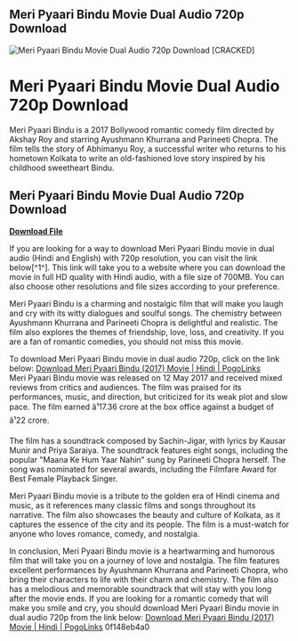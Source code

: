 ## Meri Pyaari Bindu Movie Dual Audio 720p Download

 
![Meri Pyaari Bindu Movie Dual Audio 720p Download \[CRACKED\]](https://encrypted-tbn2.gstatic.com/images?q=tbn:ANd9GcRLTzUWFIBQN-kSEPQ8R_qeEg8K-uPZjNnQ4HLIdgIv7HMWToFh0fYlAqw-)

 
# Meri Pyaari Bindu Movie Dual Audio 720p Download
 
Meri Pyaari Bindu is a 2017 Bollywood romantic comedy film directed by Akshay Roy and starring Ayushmann Khurrana and Parineeti Chopra. The film tells the story of Abhimanyu Roy, a successful writer who returns to his hometown Kolkata to write an old-fashioned love story inspired by his childhood sweetheart Bindu.
 
## Meri Pyaari Bindu Movie Dual Audio 720p Download


[**Download File**](https://conttooperting.blogspot.com/?l=2tKIlF)

 
If you are looking for a way to download Meri Pyaari Bindu movie in dual audio (Hindi and English) with 720p resolution, you can visit the link below[^1^]. This link will take you to a website where you can download the movie in full HD quality with Hindi audio, with a file size of 700MB. You can also choose other resolutions and file sizes according to your preference.
 
Meri Pyaari Bindu is a charming and nostalgic film that will make you laugh and cry with its witty dialogues and soulful songs. The chemistry between Ayushmann Khurrana and Parineeti Chopra is delightful and realistic. The film also explores the themes of friendship, love, loss, and creativity. If you are a fan of romantic comedies, you should not miss this movie.
 
To download Meri Pyaari Bindu movie in dual audio 720p, click on the link below:
 [Download Meri Pyaari Bindu (2017) Movie | Hindi | PogoLinks](https://pogolinks.art/movies/meri-pyaari-bindu-2017/)  
Meri Pyaari Bindu movie was released on 12 May 2017 and received mixed reviews from critics and audiences. The film was praised for its performances, music, and direction, but criticized for its weak plot and slow pace. The film earned â¹17.36 crore at the box office against a budget of â¹22 crore.
 
The film has a soundtrack composed by Sachin-Jigar, with lyrics by Kausar Munir and Priya Saraiya. The soundtrack features eight songs, including the popular "Maana Ke Hum Yaar Nahin" sung by Parineeti Chopra herself. The song was nominated for several awards, including the Filmfare Award for Best Female Playback Singer.
 
Meri Pyaari Bindu movie is a tribute to the golden era of Hindi cinema and music, as it references many classic films and songs throughout its narrative. The film also showcases the beauty and culture of Kolkata, as it captures the essence of the city and its people. The film is a must-watch for anyone who loves romance, comedy, and nostalgia.
  
In conclusion, Meri Pyaari Bindu movie is a heartwarming and humorous film that will take you on a journey of love and nostalgia. The film features excellent performances by Ayushmann Khurrana and Parineeti Chopra, who bring their characters to life with their charm and chemistry. The film also has a melodious and memorable soundtrack that will stay with you long after the movie ends. If you are looking for a romantic comedy that will make you smile and cry, you should download Meri Pyaari Bindu movie in dual audio 720p from the link below:
 [Download Meri Pyaari Bindu (2017) Movie | Hindi | PogoLinks](https://pogolinks.art/movies/meri-pyaari-bindu-2017/) 0f148eb4a0

